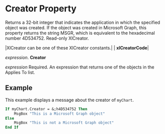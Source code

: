 
# Creator Property

Returns a 32-bit integer that indicates the application in which the specified object was created. If the object was created in Microsoft Graph, this property returns the string MSGR, which is equivalent to the hexadecimal number 4D534752. Read-only XlCreator.



|XlCreator can be one of these XlCreator constants.|
| **xlCreatorCode**|

 _expression_. **Creator**

 _expression_ Required. An expression that returns one of the objects in the Applies To list.

## Example

This example displays a message about the creator of  `myChart`.


```vb
If myChart.Creator = &;h4D534752 Then 
    MsgBox "This is a Microsoft Graph object" 
Else 
    MsgBox "This is not a Microsoft Graph object" 
End If
```

